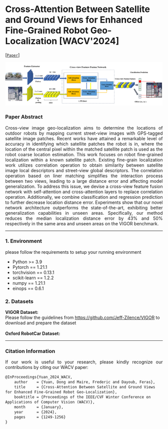 # Cross-Attention Between Satellite and Ground Views for Enhanced Fine-Grained Robot Geo-Localization [WACV'2024]



[[`Paper`](https://openaccess.thecvf.com/content/WACV2024/html/Yuan_Cross-Attention_Between_Satellite_and_Ground_Views_for_Enhanced_Fine-Grained_Robot_WACV_2024_paper.html)] 



![](README_data/system.PNG)


### Paper Abstract
<p align="justify">
Cross-view image geo-localization aims to determine the locations of outdoor robots by mapping current street-view images with GPS-tagged satellite image patches. Recent works have attained a remarkable level of accuracy in identifying which satellite patches the robot is in, where the location of the central pixel within the matched satellite patch is used as the robot coarse location estimation. This work focuses on robot fine-grained localization within a known satellite patch. Existing fine-grain localization work utilizes correlation operation to obtain similarity between satellite image local descriptors and street-view global descriptors. The correlation operation based on liner matching simplifies the interaction process between two views, leading to a large distance error and affecting model generalization. To address this issue, we devise a cross-view feature fusion network with self-attention and cross-attention layers to replace correlation operation. Additionally, we combine classification and regression prediction to further decrease location distance error. Experiments show that our novel network architecture outperforms the state-of-the-art, exhibiting better generalization capabilities in unseen areas. Specifically, our method reduces the median localization distance error by 43% and 50% respectively in the same area and unseen areas on the VIGOR benchmark.
</p>

---
### 1. Environment 
<p align="justify">
please follow the requirements to setup your running environment
</p>

- Python >= 3.9
- Pytorch == 1.21.1
- torchvision == 0.13.1
- scikit-learn == 1.2.2
- numpy == 1.21.1
- einops == 0.6.1

### 2. Datasets
**VIGOR Dataset:** <br>
Please follow the guidelines from https://github.com/Jeff-Zilence/VIGOR to download and prepare the dataset <br> 
<br>
**Oxford RobotCar Dataset:** <br>


---

### Citation Information
<p align="justify">
If our work is useful to your research, please kindly recognize our contributions by citing our WACV paper:
</p>

```
@InProceedings{Yuan_2024_WACV,
    author    = {Yuan, Dong and Maire, Frederic and Dayoub, Feras},
    title     = {Cross-Attention Between Satellite and Ground Views for Enhanced Fine-Grained Robot Geo-Localization},
    booktitle = {Proceedings of the IEEE/CVF Winter Conference on Applications of Computer Vision (WACV)},
    month     = {January},
    year      = {2024},
    pages     = {1249-1256}
}
```




